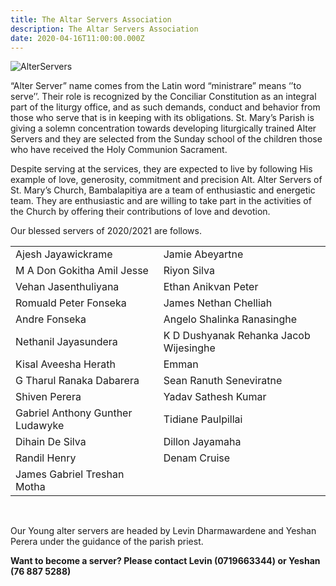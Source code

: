 ```yaml
---
title: The Altar Servers Association
description: The Altar Servers Association
date: 2020-04-16T11:00:00.000Z
---
```


![AlterServers](AlterServers.png)

“Alter Server” name comes from the Latin word “ministrare” means ‘’to serve’’. Their role is recognized by the Conciliar Constitution as an integral part of the liturgy office, and as such demands, conduct and behavior from those who serve that is in keeping with its obligations.  St. Mary’s Parish is giving a solemn concentration towards developing liturgically trained Alter Servers and they are selected from the Sunday school of the children those who have received the Holy Communion Sacrament. 


Despite serving at the services, they are expected to live by following His example of love, generosity, commitment and precision Alt.  Alter Servers of St. Mary’s Church, Bambalapitiya are a team of enthusiastic and energetic team.  They are enthusiastic and are willing to take part in the activities of the Church by offering their contributions of love and devotion.


Our blessed servers of 2020/2021 are follows.


<table>
  <tr>
   <td>Ajesh Jayawickrame
   </td>
   <td>Jamie Abeyartne
   </td>
  </tr>
  <tr>
   <td>M A Don Gokitha Amil Jesse
   </td>
   <td>Riyon Silva
   </td>
  </tr>
  <tr>
   <td>Vehan Jasenthuliyana
   </td>
   <td>Ethan Anikvan Peter
   </td>
  </tr>
  <tr>
   <td>Romuald Peter Fonseka
   </td>
   <td>James Nethan Chelliah
   </td>
  </tr>
  <tr>
   <td>Andre Fonseka
   </td>
   <td>Angelo Shalinka Ranasinghe
   </td>
  </tr>
  <tr>
   <td>Nethanil Jayasundera
   </td>
   <td>K D Dushyanak Rehanka Jacob   Wijesinghe
   </td>
  </tr>
  <tr>
   <td>Kisal Aveesha Herath
   </td>
   <td>Emman
   </td>
  </tr>
  <tr>
   <td>G Tharul Ranaka Dabarera
   </td>
   <td>Sean Ranuth Seneviratne
   </td>
  </tr>
  <tr>
   <td>Shiven Perera
   </td>
   <td>Yadav Sathesh Kumar
   </td>
  </tr>
  <tr>
   <td>Gabriel Anthony Gunther  Ludawyke
   </td>
   <td>Tidiane Paulpillai
   </td>
  </tr>
  <tr>
   <td>Dihain De Silva
   </td>
   <td>Dillon Jayamaha
   </td>
  </tr>
  <tr>
   <td>Randil Henry
   </td>
   <td>Denam Cruise
   </td>
  </tr>
  <tr>
   <td>James Gabriel Treshan Motha
   </td>
   <td> 
   </td>
  </tr>
</table>

<br />

Our Young alter servers are headed by Levin Dharmawardene and Yeshan Perera under the guidance of the parish priest. 


**Want to become a server?  Please contact Levin (0719663344) or Yeshan (76 887 5288)**
